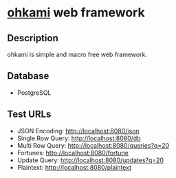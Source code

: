 # [ohkami](https://github.com/kana-rus/ohkami) web framework

## Description
ohkami is simple and macro free web framework.

## Database
- PostgreSQL

## Test URLs
- JSON Encoding: [http://localhost:8080/json](http://localhost:8080/json)
- Single Row Query: [http://localhost:8080/db](http://localhost:8080/db)
- Multi Row Query: [http://localhost:8080/queries?q=20](http://localhost:8080/queries?q=20)
- Fortunes: [http://localhost:8080/fortune](http://localhost:8080/fortune)
- Update Query: [http://localhost:8080/updates?q=20](http://localhost:8080/updates?q=20)
- Plaintext: [http://localhost:8080/plaintext](http://localhost:8080/plaintext)